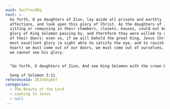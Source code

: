 ```yaml
---
uuid: 5wc7rnc88q
text: >-
  Go forth, O ye daughters of Zion, lay aside all private and earthly
  affections, and look upon this glory of Christ. As the daughters of Jerusalem
  sitting or remaining in their chambers, closets, houses, could not behold the
  glory of King Solomon passing by, and therefore they were willed to come forth
  of their doors: even so, if we will behold the great King, Jesus Christ in his
  most excellent glory (a sight able to satisfy the eye, and to ravish the
  heart) we must come out of our doors, we must come out of ourselves, otherwise
  we cannot see his glory.


  "Go forth, O daughters of Zion, And see King Solomon with the crown With which his mother crowned him On the day of his wedding, The day of the gladness of his heart."

  Song of Solomon 3:11
referenceId: ZEJvDSyAST
categories:
  - The Beauty of the Lord
  - Looking to Jesus
  - null
---
```

